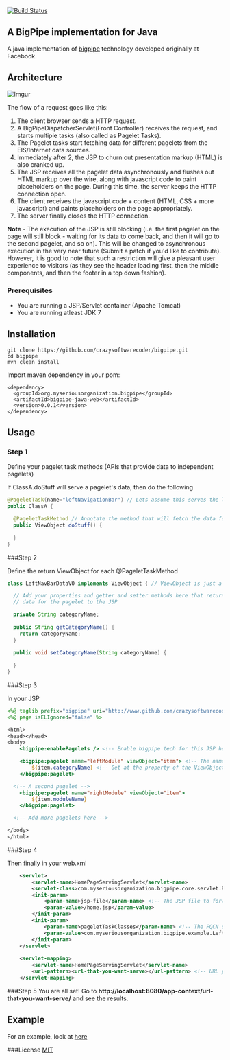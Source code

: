 [![Build Status](https://travis-ci.org/crazysoftwarecoder/bigpipe.svg?branch=master)](https://travis-ci.org/crazysoftwarecoder/bigpipe)

## A BigPipe implementation for Java
 
A java implementation of [bigpipe](https://www.facebook.com/notes/facebook-engineering/bigpipe-pipelining-web-pages-for-high-performance/389414033919) technology developed originally at Facebook.

## Architecture

![Imgur](http://i.imgur.com/OkKZ0iO.jpg)

The flow of a request goes like this:

1. The client browser sends a HTTP request.
2. A BigPipeDispatcherServlet(Front Controller) receives the request, and starts multiple tasks (also called as Pagelet Tasks).
3. The Pagelet tasks start fetching data for different pagelets from the EIS/Internet data sources.
4. Immediately after 2, the JSP to churn out presentation markup (HTML) is also cranked up.
5. The JSP receives all the pagelet data asynchronously and flushes out HTML markup over the wire, along with javascript code to paint placeholders on the page. During this time, the server keeps the HTTP connection open.
6. The client receives the javascript code + content (HTML, CSS + more javascript) and paints placeholders on the page appropriately.
7. The server finally closes the HTTP connection.

**Note** - The execution of the JSP is still blocking (i.e. the first pagelet on the page will still block - waiting for its data to come back, and then it will go to the second pagelet, and so on). This will be changed to asynchronous execution in the very near future (Submit a patch if you'd like to contribute). However, it is good to note that such a restriction will give a pleasant user experience to visitors (as they see the header loading first, then the middle components, and then the footer in a top down fashion).

### Prerequisites

* You are running a JSP/Servlet container (Apache Tomcat)
* You are running atleast JDK 7

## Installation

```
git clone https://github.com/crazysoftwarecoder/bigpipe.git
cd bigpipe
mvn clean install
```

Import maven dependency in your pom:

```
<dependency>
  <groupId>org.myseriousorganization.bigpipe</groupId>
  <artifactId>bigpipe-java-web</artifactId>
  <version>0.0.1</version>
</dependency>
```

## Usage

### Step 1

Define your pagelet task methods (APIs that provide data to independent pagelets)

If ClassA.doStuff will serve a pagelet's data, then do the following

```java
@PageletTask(name="leftNavigationBar") // Lets assume this serves the left navigation bar of a website.
public ClassA {

  @PageletTaskMethod // Annotate the method that will fetch the data for you.
  public ViewObject doStuff() {
    
  }
}
```

###Step 2

Define the return ViewObject for each @PageletTaskMethod

```java
class LeftNavBarDataVO implements ViewObject { // ViewObject is just a marker interface. It does not have anything.

  // Add your properties and getter and setter methods here that return
  // data for the pagelet to the JSP

  private String categoryName;
  
  public String getCategoryName() {
    return categoryName;
  }
  
  public void setCategoryName(String categoryName) {
  
  }
}
```

###Step 3

In your JSP

```jsp
<%@ taglib prefix="bigpipe" uri="http://www.github.com/crazysoftwarecoder/bigpipe"%>
<%@ page isELIgnored="false" %>

<html>
<head></head>
<body>
	<bigpipe:enablePagelets /> <!-- Enable bigpipe tech for this JSP here -->

	<bigpipe:pagelet name="leftModule" viewObject="item"> <!-- The name is the one in @PageletTask and the viewObject is the variable name that you want to use in the pagelet to get at the data object -->
		${item.categoryName} <!-- Get at the property of the ViewObject -->
	</bigpipe:pagelet>

  <!-- A second pagelet -->
	<bigpipe:pagelet name="rightModule" viewObject="item">
		${item.moduleName}
	</bigpipe:pagelet>

  <!-- Add more pagelets here -->

</body>
</html>
```

###Step 4

Then finally in your web.xml
```xml
	<servlet>
		<servlet-name>HomePageServingServlet</servlet-name>
		<servlet-class>com.myseriousorganization.bigpipe.core.servlet.BigPipeDispatcherServlet</servlet-class>
		<init-param>
			<param-name>jsp-file</param-name> <!-- The JSP file to forward to after the @PageletTasks are run -->
			<param-value>/home.jsp</param-value>
		</init-param>
		<init-param>
			<param-name>pageletTaskClasses</param-name> <!-- The FQCN of the @PageletTaskClasses -->
			<param-value>com.myseriousorganization.bigpipe.example.LeftModuleDisplayTask,com.myseriousorganization.bigpipe.example.RightModuleDisplayTask</param-value>
		</init-param>
	</servlet>
	
	<servlet-mapping>
		<servlet-name>HomePageServingServlet</servlet-name>
		<url-pattern><url-that-you-want-serve></url-pattern> <!-- URL you want to serve -->
	</servlet-mapping>
```

###Step 5
You are all set! Go to **http://localhost:8080/app-context/url-that-you-want-serve/** and see the results.

## Example
For an example, look at [here](https://github.com/crazysoftwarecoder/bigpipe/tree/master/bigpipe-java-web-example)

###License
[MIT](https://github.com/strongloop/express/blob/master/LICENSE)
